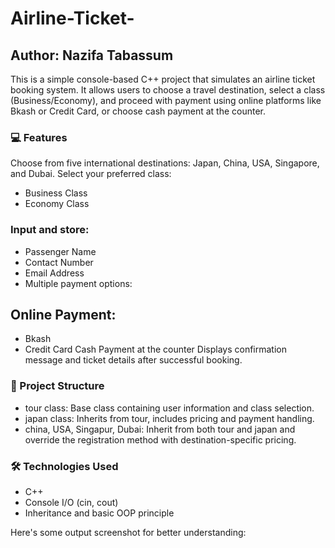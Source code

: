 # Airline-Ticket-
## Author: Nazifa Tabassum
This is a simple console-based C++ project that simulates an airline ticket booking system. It allows users to choose a travel destination, select a class (Business/Economy), and proceed with payment using online platforms like Bkash or Credit Card, or choose cash payment at the counter.

### 💻 Features
Choose from five international destinations: Japan, China, USA, Singapore, and Dubai.
Select your preferred class:
- Business Class
- Economy Class

### Input and store:
- Passenger Name
- Contact Number
- Email Address
- Multiple payment options:

## Online Payment:
- Bkash
- Credit Card
Cash Payment at the counter
Displays confirmation message and ticket details after successful booking.

### 📁 Project Structure
- tour class: Base class containing user information and class selection.
- japan class: Inherits from tour, includes pricing and payment handling.
- china, USA, Singapur, Dubai: Inherit from both tour and japan and override the registration method with destination-specific pricing.

### 🛠 Technologies Used
- C++
- Console I/O (cin, cout)
- Inheritance and basic OOP principle

Here's some output screenshot for better understanding:
